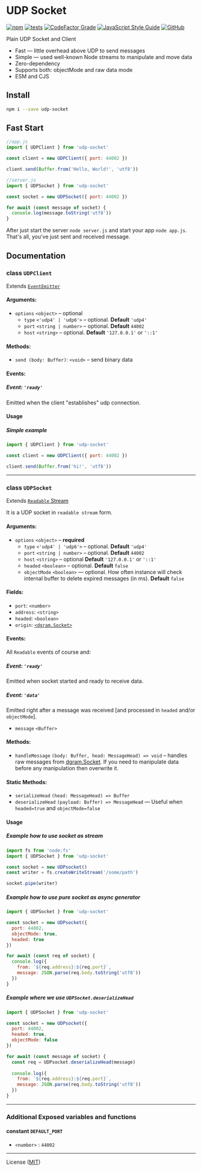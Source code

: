 # UDP Socket 
[![npm](https://img.shields.io/npm/v/udp-socket)](https://www.npmjs.com/package/udp-socket)
[![tests](https://img.shields.io/github/workflow/status/JerryCauser/udp-socket/tests?label=tests&logo=github)](https://github.com/JerryCauser/udp-socket/actions/workflows/tests.yml)
[![CodeFactor Grade](https://img.shields.io/codefactor/grade/github/JerryCauser/udp-socket/master)](https://www.codefactor.io/repository/github/jerrycauser/udp-socket)
[![JavaScript Style Guide](https://img.shields.io/badge/code_style-standard-brightgreen.svg)](https://standardjs.com)
[![GitHub](https://img.shields.io/github/license/JerryCauser/udp-socket)](https://github.com/JerryCauser/udp-socket/blob/master/LICENSE)

Plain UDP Socket and Client

- Fast — little overhead above UDP to send messages
- Simple — used well-known Node streams to manipulate and move data
- Zero-dependency
- Supports both: objectMode and raw data mode
- ESM and CJS

## Install

```bash
npm i --save udp-socket
```

## Fast Start

```javascript
//app.js
import { UDPClient } from 'udp-socket'

const client = new UDPClient({ port: 44002 })

client.send(Buffer.from('Hello, World!', 'utf8'))
```

```javascript
//server.js
import { UDPSocket } from 'udp-socket'

const socket = new UDPSocket({ port: 44002 })

for await (const message of socket) {
  console.log(message.toString('utf8'))
}

```

After just start the server `node server.js` and start your app `node app.js`. That's all, you've just sent and received message. 

## Documentation

### class `UDPClient`
Extends [`EventEmitter`][node-event-emitter]

#### Arguments:
- `options` `<object>` – optional
  - `type` `<'udp4' | 'udp6'>` – optional. **Default** `'udp4'`
  - `port` `<string | number>` – optional. **Default** `44002`
  - `host` `<string>` – optional. **Default** `'127.0.0.1'` or `'::1'`

#### Methods:
- `send (body: Buffer)`: `<void>` – send binary data

#### Events:
##### Event: `'ready'`
Emitted when the client "establishes" udp connection.

#### Usage
##### Simple example
```javascript
import { UDPClient } from 'udp-socket'

const client = new UDPClient({ port: 44002 })

client.send(Buffer.from('hi!', 'utf8'))
```
---

### class `UDPSocket`
Extends [`Readable` Stream][node-readable]

It is a UDP socket in `readable stream` form.

#### Arguments:
- `options` `<object>` – **required**
  - `type` `<'udp4' | 'udp6'>` – optional. **Default** `'udp4'`
  - `port` `<string | number>` – optional. **Default** `44002`
  - `host` `<string>` – optional **Default** `'127.0.0.1'` or `'::1'`
  - `headed` `<boolean>` – optional. **Default** `false`
  - `objectMode` `<boolean>` — optional. How often instance will check internal buffer to delete expired messages (in ms). **Default** `false` 

#### Fields:
- `port`: `<number>`
- `address`: `<string>`
- `headed`: `<boolean>`
- `origin`: [`<dgram.Socket>`][node-dgram-socket]

#### Events:
All `Readable` events of course and:

##### Event: `'ready'`
Emitted when socket started and ready to receive data.

##### Event: `'data'`
Emitted right after a message was received [and processed in `headed` and/or `objectMode`].
  - `message` `<Buffer>`

#### Methods:
- `handleMessage` `(body: Buffer, head: MessageHead) => void` – handles raw messages from [dgram.Socket][node-dgram-socket].
     If you need to manipulate data before any manipulation then overwrite it.

#### Static Methods:
- `serializeHead` `(head: MessageHead) => Buffer`
- `deserializeHead` `(payload: Buffer) => MessageHead` — Useful when `headed=true` and `objectMode=false`

#### Usage

##### Example how to use socket as stream
```javascript
import fs from 'node:fs'
import { UDPSocket } from 'udp-socket'

const socket = new UDPsocket()
const writer = fs.createWriteStream('/some/path')

socket.pipe(writer)
```

##### Example how to use pure socket as async generator
```javascript
import { UDPSocket } from 'udp-socket'

const socket = new UDPsocket({
  port: 44002,
  objectMode: true,
  headed: true
})

for await (const req of socket) {
  console.log({
    from: `${req.address}:${req.port}`,
    message: JSON.parse(req.body.toString('utf8'))
  })
}
```

##### Example where we use `UDPSocket.deserializeHead`
```javascript
import { UDPSocket } from 'udp-socket'

const socket = new UDPsocket({
  port: 44002,
  headed: true,
  objectMode: false
})

for await (const message of socket) {
  const req = UDPsocket.deserializeHead(message)
  
  console.log({
    from: `${req.address}:${req.port}`,
    message: JSON.parse(req.body.toString('utf8'))
  })
}
```
---

### Additional Exposed variables and functions
#### constant `DEFAULT_PORT`
- `<number>` : `44002`

---

License ([MIT](LICENSE))

[node-event-emitter]: https://nodejs.org/api/events.html#class-eventemitter
[node-readable]: https://nodejs.org/api/stream.html#class-streamreadable
[node-dgram-socket]: https://nodejs.org/api/dgram.html#class-dgramsocket
[client]: #class-udpclient
[socket]: #class-udpsocket
[constants]: src/constants.js
